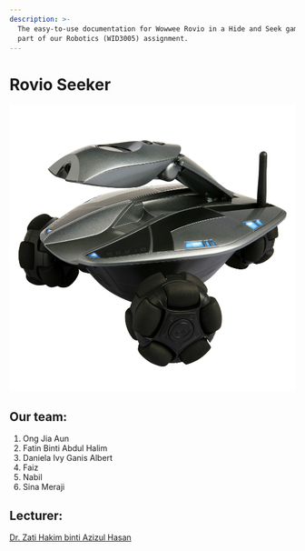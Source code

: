 ```yaml
---
description: >-
  The easy-to-use documentation for Wowwee Rovio in a Hide and Seek game, as
  part of our Robotics (WID3005) assignment.
---
```


# Rovio Seeker

![](.gitbook/assets/image.png)

## Our team:

1. Ong Jia Aun
2. Fatin Binti Abdul Halim
3. Daniela Ivy Ganis Albert
4. Faiz
5. Nabil
6. Sina Meraji

## Lecturer:

[Dr. Zati Hakim binti Azizul Hasan](https://umexpert.um.edu.my/zati)







